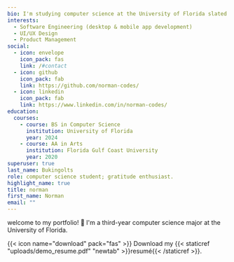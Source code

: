 ```yaml
---
bio: I'm studying computer science at the University of Florida slated to graduate in May 2024; I'm interested in software engineering, UI/UX design, and product management.
interests:
  - Software Engineering (desktop & mobile app development)
  - UI/UX Design
  - Product Management
social:
  - icon: envelope
    icon_pack: fas
    link: /#contact
  - icon: github
    icon_pack: fab
    link: https://github.com/norman-codes/
  - icon: linkedin
    icon_pack: fab
    link: https://www.linkedin.com/in/norman-codes/
education:
  courses:
    - course: BS in Computer Science
      institution: University of Florida
      year: 2024
    - course: AA in Arts
      institution: Florida Gulf Coast University
      year: 2020
superuser: true
last_name: Bukingolts
role: computer science student; gratitude enthusiast.
highlight_name: true
title: norman
first_name: Norman
email: ""
---
```


welcome to my portfolio! :dizzy:
I'm a third-year computer science major at the University of Florida.

{{< icon name="download" pack="fas" >}} Download my {{< staticref "uploads/demo_resume.pdf" "newtab" >}}resumé{{< /staticref >}}.
